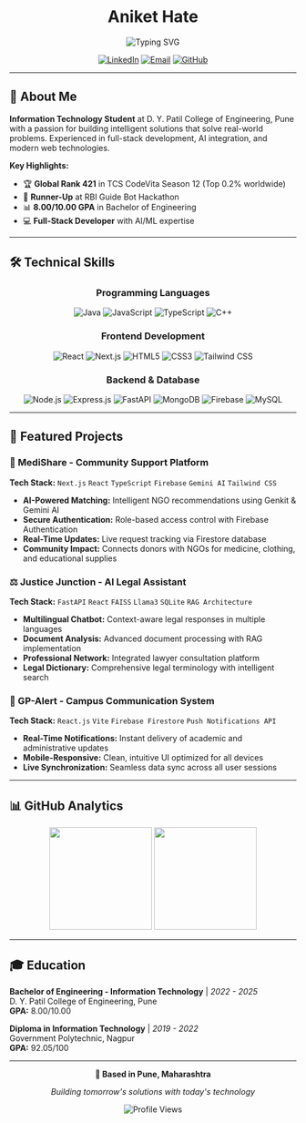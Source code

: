 # <div align="center">Aniket Hate</div>

<div align="center">
  <img src="https://readme-typing-svg.herokuapp.com?font=Fira+Code&size=18&duration=3000&pause=1000&color=0969DA&center=true&vCenter=true&width=450&lines=Full-Stack+Developer;AI+%26+Web+Solutions+Engineer" alt="Typing SVG" />
</div>

<div align="center">
  
  [![LinkedIn](https://img.shields.io/badge/LinkedIn-0077B5?style=for-the-badge&logo=linkedin&logoColor=white)](https://www.linkedin.com/in/aniket-hate/)
  [![Email](https://img.shields.io/badge/Email-EA4335?style=for-the-badge&logo=gmail&logoColor=white)](mailto:anikethate2003@gmail.com)
  [![GitHub](https://img.shields.io/badge/GitHub-181717?style=for-the-badge&logo=github&logoColor=white)](https://github.com/anikethate7)
  
</div>

---

## 🎯 About Me

**Information Technology Student** at D. Y. Patil College of Engineering, Pune with a passion for building intelligent solutions that solve real-world problems. Experienced in full-stack development, AI integration, and modern web technologies.

**Key Highlights:**
- 🏆 **Global Rank 421** in TCS CodeVita Season 12 (Top 0.2% worldwide)
- 🥈 **Runner-Up** at RBI Guide Bot Hackathon
- 📊 **8.00/10.00 GPA** in Bachelor of Engineering
- 💻 **Full-Stack Developer** with AI/ML expertise

---

## 🛠️ Technical Skills

<div align="center">

### Programming Languages
![Java](https://img.shields.io/badge/Java-007396?style=for-the-badge&logo=openjdk&logoColor=white)
![JavaScript](https://img.shields.io/badge/JavaScript-F7DF1E?style=for-the-badge&logo=javascript&logoColor=black)
![TypeScript](https://img.shields.io/badge/TypeScript-3178C6?style=for-the-badge&logo=typescript&logoColor=white)
![C++](https://img.shields.io/badge/C++-00599C?style=for-the-badge&logo=cplusplus&logoColor=white)

### Frontend Development
![React](https://img.shields.io/badge/React-61DAFB?style=for-the-badge&logo=react&logoColor=black)
![Next.js](https://img.shields.io/badge/Next.js-000000?style=for-the-badge&logo=nextdotjs&logoColor=white)
![HTML5](https://img.shields.io/badge/HTML5-E34F26?style=for-the-badge&logo=html5&logoColor=white)
![CSS3](https://img.shields.io/badge/CSS3-1572B6?style=for-the-badge&logo=css3&logoColor=white)
![Tailwind CSS](https://img.shields.io/badge/Tailwind_CSS-06B6D4?style=for-the-badge&logo=tailwindcss&logoColor=white)

### Backend & Database
![Node.js](https://img.shields.io/badge/Node.js-339933?style=for-the-badge&logo=nodedotjs&logoColor=white)
![Express.js](https://img.shields.io/badge/Express.js-000000?style=for-the-badge&logo=express&logoColor=white)
![FastAPI](https://img.shields.io/badge/FastAPI-009688?style=for-the-badge&logo=fastapi&logoColor=white)
![MongoDB](https://img.shields.io/badge/MongoDB-47A248?style=for-the-badge&logo=mongodb&logoColor=white)
![Firebase](https://img.shields.io/badge/Firebase-FFCA28?style=for-the-badge&logo=firebase&logoColor=black)
![MySQL](https://img.shields.io/badge/MySQL-4479A1?style=for-the-badge&logo=mysql&logoColor=white)

</div>

---

## 🚀 Featured Projects

### 🏥 MediShare - Community Support Platform
**Tech Stack:** `Next.js` `React` `TypeScript` `Firebase` `Gemini AI` `Tailwind CSS`

- **AI-Powered Matching:** Intelligent NGO recommendations using Genkit & Gemini AI
- **Secure Authentication:** Role-based access control with Firebase Authentication  
- **Real-Time Updates:** Live request tracking via Firestore database
- **Community Impact:** Connects donors with NGOs for medicine, clothing, and educational supplies

### ⚖️ Justice Junction - AI Legal Assistant
**Tech Stack:** `FastAPI` `React` `FAISS` `Llama3` `SQLite` `RAG Architecture`

- **Multilingual Chatbot:** Context-aware legal responses in multiple languages
- **Document Analysis:** Advanced document processing with RAG implementation
- **Professional Network:** Integrated lawyer consultation platform
- **Legal Dictionary:** Comprehensive legal terminology with intelligent search

### 📢 GP-Alert - Campus Communication System
**Tech Stack:** `React.js` `Vite` `Firebase Firestore` `Push Notifications API`

- **Real-Time Notifications:** Instant delivery of academic and administrative updates
- **Mobile-Responsive:** Clean, intuitive UI optimized for all devices
- **Live Synchronization:** Seamless data sync across all user sessions

---

## 📊 GitHub Analytics

<div align="center">

<img height="180em" src="https://github-readme-stats.vercel.app/api?username=anikethate7&show_icons=true&theme=github_dark&include_all_commits=true&count_private=true&border_radius=10"/>

<img height="180em" src="https://github-readme-stats.vercel.app/api/top-langs/?username=anikethate7&layout=compact&theme=github_dark&border_radius=10"/>

</div>

---

## 🎓 Education

**Bachelor of Engineering - Information Technology** | *2022 - 2025*  
D. Y. Patil College of Engineering, Pune  
**GPA:** 8.00/10.00

**Diploma in Information Technology** | *2019 - 2022*  
Government Polytechnic, Nagpur  
**GPA:** 92.05/100

---

<div align="center">

**📍 Based in Pune, Maharashtra**

*Building tomorrow's solutions with today's technology*

![Profile Views](https://komarev.com/ghpvc/?username=anikethate7&color=0969DA&style=for-the-badge&label=Profile+Views)

</div>
